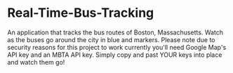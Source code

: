 # Real-Time-Bus-Tracking
An application that tracks the bus routes of Boston, Massachusetts. Watch as the buses go around the city in blue and markers. Please note due to security reasons for this project to work currently you'll need Google Map's API key and an MBTA API key. Simply copy and past YOUR keys into place and watch them go!

